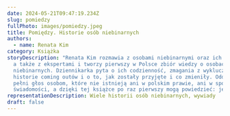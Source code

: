 ```yaml
---
date: 2024-05-21T09:47:19.234Z
slug: pomiedzy
fullPhoto: images/pomiedzy.jpeg
title: Pomiędzy. Historie osób niebinarnych
authors:
  - name: Renata Kim
category: Książka
storyDescription: "Renata Kim rozmawia z osobami niebinarnymi oraz ich bliskimi,
  a także z ekspertami i tworzy pierwszy w Polsce zbiór wiedzy o osobach
  niebinarnych. Dziennikarka pyta o ich codzienność, zmagania z wykluczeniem,
  historie coming outów i o to, jak zostały przyjęte i co zmieniły. Oddaje w
  pełni głos osobom, które nie istnieją ani w polskim prawie, ani w społecznej
  świadomości, a dzięki tej książce po raz pierwszy mogą powiedzieć: jesteśmy."
representationDescription: Wiele historii osób niebinarnych, wywiady
draft: false
---
```


